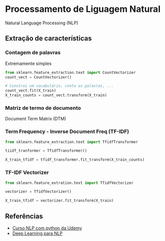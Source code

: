 # Processamento de Liguagem Natural
Natural Language Processing (NLP) 

## Extração de características 

### Contagem de palavras 
Extremamente simples 
```python 
from sklearn.feature_extraction.text import CountVectorizer 
count_vect = CountVectorizer()

# Constroi um vocabulário, conta as palavras, ...
count_vect.fit(X_train) 
X_train_counts = count_vect.transform(X_train) 

```


### Matriz de termo de documento
Document Term Matrix (DTM) 


### Term Frequency - Inverse Document Freq (TF-IDF) 

```python 
from sklearn.feature_extraction.text import TfidfTransformer

tiidf_tranformer = TfidfTransformer()

X_train_tfidf = tfidf_transformer.fit_transform(X_train_counts) 
```

### TF-IDF Vectorizer 

```python 
from sklearn.feature_extration.text import TfidfVectorizer 

vectorizer = TfidfVectorizer() 

X_train_tfidf = vectorizer.fit_transform(X_train) 
```






## Referências 
* [Curso NLP com python da Udemy](https://www.udemy.com/course/nlp-natural-language-processing-with-python) 
* [Deep Learning para NLP](https://www.youtube.com/playlist?list=PL95sSdJCNga1gFpzogEjtR_aODts_kTde)
